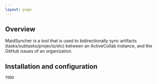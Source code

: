 ```yaml
---
layout: page
---
```


## Overview

MaidSyncher is a  tool that is used to bidirectionally sync artifacts (tasks/subtasks/projects/etc) between an ActiveCollab instance, and the GitHub issues of an organization.

<a id="setup"><!-- placeholder --></a>
## Installation and configuration

	TODO


